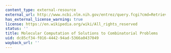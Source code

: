 ```yaml
---
content_type: external-resource
external_url: http://www.ncbi.nlm.nih.gov/entrez/query.fcgi?cmd=Retrieve&db=PubMed&dopt=Citation&list_uids=7973651
has_external_license_warning: true
license: https://en.wikipedia.org/wiki/All_rights_reserved
status: ''
title: Molecular Computation of Solutions to Combinatorial Problems
uid: dc85cf34-f016-4442-94ad-5366a0437049
wayback_url: ''
---
```

